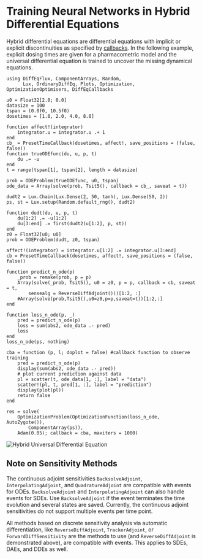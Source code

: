 # Training Neural Networks in Hybrid Differential Equations

Hybrid differential equations are differential equations with implicit or
explicit discontinuities as specified by
[callbacks](https://docs.sciml.ai/DiffEqDocs/stable/features/callback_functions/).
In the following example, explicit dosing times are given for a pharmacometric
model and the universal differential equation is trained to uncover the missing
dynamical equations.

```@example
using DiffEqFlux, ComponentArrays, Random,
      Lux, OrdinaryDiffEq, Plots, Optimization, OptimizationOptimisers, DiffEqCallbacks

u0 = Float32[2.0; 0.0]
datasize = 100
tspan = (0.0f0, 10.5f0)
dosetimes = [1.0, 2.0, 4.0, 8.0]

function affect!(integrator)
    integrator.u = integrator.u .+ 1
end
cb_ = PresetTimeCallback(dosetimes, affect!, save_positions = (false, false))
function trueODEfunc(du, u, p, t)
    du .= -u
end
t = range(tspan[1], tspan[2], length = datasize)

prob = ODEProblem(trueODEfunc, u0, tspan)
ode_data = Array(solve(prob, Tsit5(), callback = cb_, saveat = t))

dudt2 = Lux.Chain(Lux.Dense(2, 50, tanh), Lux.Dense(50, 2))
ps, st = Lux.setup(Random.default_rng(), dudt2)

function dudt(du, u, p, t)
    du[1:2] .= -u[1:2]
    du[3:end] .= first(dudt2(u[1:2], p, st))
end
z0 = Float32[u0; u0]
prob = ODEProblem(dudt, z0, tspan)

affect!(integrator) = integrator.u[1:2] .= integrator.u[3:end]
cb = PresetTimeCallback(dosetimes, affect!, save_positions = (false, false))

function predict_n_ode(p)
    _prob = remake(prob, p = p)
    Array(solve(_prob, Tsit5(), u0 = z0, p = p, callback = cb, saveat = t,
        sensealg = ReverseDiffAdjoint()))[1:2, :]
    #Array(solve(prob,Tsit5(),u0=z0,p=p,saveat=t))[1:2,:]
end

function loss_n_ode(p, _)
    pred = predict_n_ode(p)
    loss = sum(abs2, ode_data .- pred)
    loss
end
loss_n_ode(ps, nothing)

cba = function (p, l; doplot = false) #callback function to observe training
    pred = predict_n_ode(p)
    display(sum(abs2, ode_data .- pred))
    # plot current prediction against data
    pl = scatter(t, ode_data[1, :], label = "data")
    scatter!(pl, t, pred[1, :], label = "prediction")
    display(plot(pl))
    return false
end

res = solve(
    OptimizationProblem(OptimizationFunction(loss_n_ode, AutoZygote()),
        ComponentArray(ps)),
    Adam(0.05); callback = cba, maxiters = 1000)
```

![Hybrid Universal Differential Equation](https://user-images.githubusercontent.com/1814174/91687561-08fc5900-eb2e-11ea-9f26-6b794e1e1248.gif)

## Note on Sensitivity Methods

The continuous adjoint sensitivities `BacksolveAdjoint`, `InterpolatingAdjoint`,
and `QuadratureAdjoint` are compatible with events for ODEs. `BacksolveAdjoint` and
`InterpolatingAdjoint` can also handle events for SDEs. Use `BacksolveAdjoint` if
the event terminates the time evolution and several states are saved. Currently,
the continuous adjoint sensitivities do not support multiple events per time point.

All methods based on discrete sensitivity analysis via automatic differentiation,
like `ReverseDiffAdjoint`, `TrackerAdjoint`, or `ForwardDiffSensitivity` are the methods
to use (and `ReverseDiffAdjoint` is demonstrated above), are compatible with events.
This applies to SDEs, DAEs, and DDEs as well.
